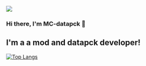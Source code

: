 [![](https://dcbadge.vercel.app/api/server/BAYB3A38wn)](https://discord.turtywurty.dev)

### Hi there, I'm MC-datapck 👋

## I'm a a mod and datapck developer!


[![Top Langs](https://github-readme-stats.vercel.app/api/top-langs/?username=MC-datapck&layout=compact&theme=dark)](https://github.com/anuraghazra/github-readme-stats)

